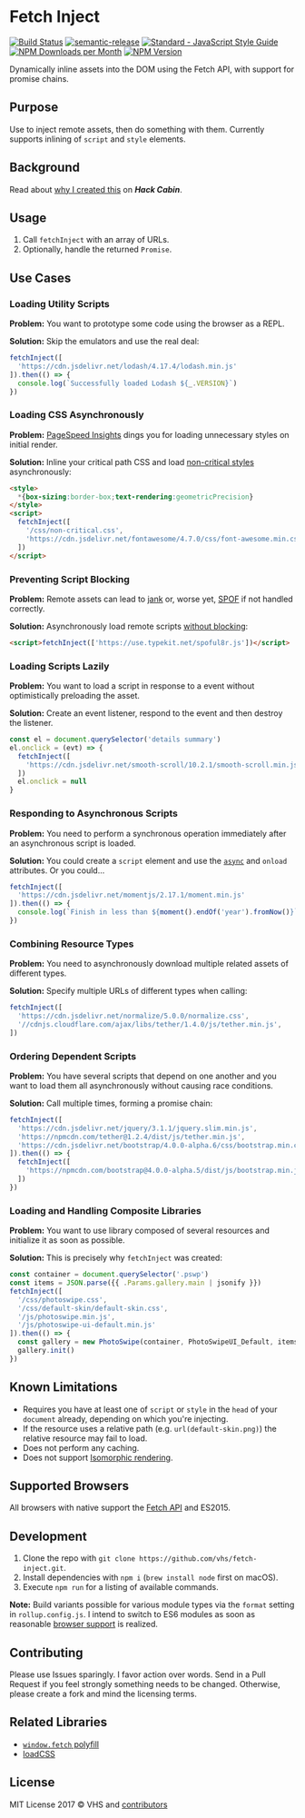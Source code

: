 # Fetch Inject

[![Build Status](https://travis-ci.org/vhs/fetch-inject.svg?branch=master)](https://travis-ci.org/vhs/fetch-inject)
[![semantic-release](https://img.shields.io/badge/%20%20%F0%9F%93%A6%F0%9F%9A%80-semantic--release-e10079.svg)](https://github.com/semantic-release/semantic-release)
[![Standard - JavaScript Style Guide](https://img.shields.io/badge/code_style-standard-brightgreen.svg)](https://www.npmjs.com/package/fetch-inject)
[![NPM Downloads per Month](https://img.shields.io/npm/dm/fetch-inject.svg)](https://www.npmjs.com/package/fetch-inject)
[![NPM Version](https://img.shields.io/npm/v/fetch-inject.svg)](https://www.npmjs.com/package/fetch-inject)

Dynamically inline assets into the DOM using the Fetch API, with support for promise chains.

## Purpose

Use to inject remote assets, then do something with them. Currently supports inlining of `script` and `style` elements.

## Background

Read about [why I created this](https://hackcabin.com/post/introducing-fetch-injection/) on **_Hack Cabin_**.

## Usage

1. Call `fetchInject` with an array of URLs.
1. Optionally, handle the returned `Promise`.

## Use Cases

### Loading Utility Scripts

**Problem:**
You want to prototype some code using the browser as a REPL.

**Solution:**
Skip the emulators and use the real deal:

```js
fetchInject([
  'https://cdn.jsdelivr.net/lodash/4.17.4/lodash.min.js'
]).then(() => {
  console.log(`Successfully loaded Lodash ${_.VERSION}`)
})
```

### Loading CSS Asynchronously

**Problem:**
[PageSpeed Insights](https://developers.google.com/speed/pagespeed/insights/) dings you for loading unnecessary styles on initial render.

**Solution:**
Inline your critical path CSS and load [non-critical styles](https://gist.github.com/scottjehl/87176715419617ae6994) asynchronously:

```html
<style>
  *{box-sizing:border-box;text-rendering:geometricPrecision}
</style>
<script>
  fetchInject([
    '/css/non-critical.css',
    'https://cdn.jsdelivr.net/fontawesome/4.7.0/css/font-awesome.min.css'
  ])
</script>
```

### Preventing Script Blocking

**Problem:**
Remote assets can lead to [jank](http://jankfree.org/) or, worse yet, [SPOF](https://www.stevesouders.com/blog/2010/06/01/frontend-spof/) if not handled correctly.

**Solution:**
Asynchronously load remote scripts [without blocking](https://www.stevesouders.com/blog/2009/04/27/loading-scripts-without-blocking/):

```html
<script>fetchInject(['https://use.typekit.net/spoful8r.js'])</script>
```

### Loading Scripts Lazily

**Problem:**
You want to load a script in response to a event without optimistically preloading the asset.

**Solution:**
Create an event listener, respond to the event and then destroy the listener.

```js
const el = document.querySelector('details summary')
el.onclick = (evt) => {
  fetchInject([
    'https://cdn.jsdelivr.net/smooth-scroll/10.2.1/smooth-scroll.min.js'
  ])
  el.onclick = null  
}
```

### Responding to Asynchronous Scripts

**Problem:**
You need to perform a synchronous operation immediately after an asynchronous script is loaded.

**Solution:**
You could create a `script` element and use the [`async`](http://devdocs.io/html/attributes#async-attribute) and `onload` attributes. Or you could...

```js
fetchInject([
  'https://cdn.jsdelivr.net/momentjs/2.17.1/moment.min.js'
]).then(() => {
  console.log(`Finish in less than ${moment().endOf('year').fromNow()}`)
})
```

### Combining Resource Types

**Problem:**
You need to asynchronously download multiple related assets of different types.

**Solution:**
Specify multiple URLs of different types when calling:

```js
fetchInject([
  'https://cdn.jsdelivr.net/normalize/5.0.0/normalize.css',
  '//cdnjs.cloudflare.com/ajax/libs/tether/1.4.0/js/tether.min.js',
])
```

### Ordering Dependent Scripts

**Problem:**
You have several scripts that depend on one another and you want to load them all asynchronously without causing race conditions.

**Solution:**
Call multiple times, forming a promise chain:

```js
fetchInject([
  'https://cdn.jsdelivr.net/jquery/3.1.1/jquery.slim.min.js',
  'https://npmcdn.com/tether@1.2.4/dist/js/tether.min.js',
  'https://cdn.jsdelivr.net/bootstrap/4.0.0-alpha.6/css/bootstrap.min.css'
]).then(() => {
  fetchInject([
    'https://npmcdn.com/bootstrap@4.0.0-alpha.5/dist/js/bootstrap.min.js'
  ])
})
```

### Loading and Handling Composite Libraries

**Problem:**
You want to use library composed of several resources and initialize it as soon as possible.

**Solution:**
This is precisely why `fetchInject` was created:

```js
const container = document.querySelector('.pswp')
const items = JSON.parse({{ .Params.gallery.main | jsonify }})
fetchInject([
  '/css/photoswipe.css',
  '/css/default-skin/default-skin.css',
  '/js/photoswipe.min.js',
  '/js/photoswipe-ui-default.min.js'
]).then(() => {
  const gallery = new PhotoSwipe(container, PhotoSwipeUI_Default, items)
  gallery.init()
})
```

## Known Limitations

- Requires you have at least one of `script` or `style` in the `head` of your `document` already, depending on which you're injecting.
- If the resource uses a relative path (e.g. `url(default-skin.png)`) the relative resource may fail to load.
- Does not perform any caching.
- Does not support [Isomorphic rendering](http://nerds.airbnb.com/isomorphic-javascript-future-web-apps/).

## Supported Browsers

All browsers with native support the [Fetch API](http://devdocs.io/dom/fetch_api) and ES2015.

## Development

1. Clone the repo with `git clone https://github.com/vhs/fetch-inject.git`.
1. Install dependencies with `npm i` (`brew install node` first on macOS).
1. Execute `npm run` for a listing of available commands.

**Note:** Build variants possible for various module types via the `format` setting in `rollup.config.js`. I intend to switch to ES6 modules as soon as reasonable [browser support](http://caniuse.com/#search=module) is realized.

## Contributing

Please use Issues sparingly. I favor action over words. Send in a Pull Request if you feel strongly something needs to be changed. Otherwise, please create a fork and mind the licensing terms.

## Related Libraries

- [`window.fetch` polyfill](https://github.com/github/fetch)
- [loadCSS](https://github.com/filamentgroup/loadCSS/)

## License

MIT License 2017 © VHS and [contributors](https://github.com/vhs/fetch-inject/graphs/contributors)
